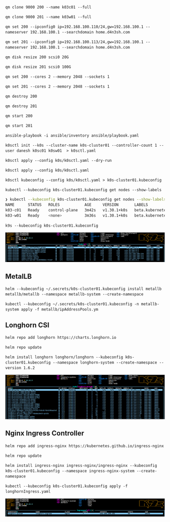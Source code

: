 `qm clone 9000 200 --name k03c01 --full`

`qm clone 9000 201 --name k03w01 --full`

`qm set 200 --ipconfig0 ip=192.168.100.110/24,gw=192.168.100.1 --nameserver 192.168.100.1 --searchdomain home.d4n3sh.com`

`qm set 201 --ipconfig0 ip=192.168.100.113/24,gw=192.168.100.1 --nameserver 192.168.100.1 --searchdomain home.d4n3sh.com`

`qm disk resize 200 scsi0 20G`

`qm disk resize 201 scsi0 100G`

`qm set 200 --cores 2 --memory 2048 --sockets 1`

`qm set 201 --cores 2 --memory 2048 --sockets 1`

`qm destroy 200`

`qm destroy 201`

`qm start 200`

`qm start 201`

`ansible-playbook -i ansible/inventory ansible/playbook.yaml`

`k0sctl init --k0s --cluster-name k0s-cluster01 --controller-count 1 --user danesh k0sc01 k0sw01  > k0sctl.yaml`

`k0sctl apply --config k0s/k0sctl.yaml --dry-run`

`k0sctl apply --config k0s/k0sctl.yaml`

`k0sctl kubeconfig --config k0s/k0sctl.yaml > k0s-cluster01.kubeconfig`

`kubectl --kubeconfig k0s-cluster01.kubeconfig get nodes --show-labels`

```bash
❯ kubectl --kubeconfig k0s-cluster01.kubeconfig get nodes --show-labels
NAME      STATUS   ROLES           AGE     VERSION       LABELS
k03-c01   Ready    control-plane   3m42s   v1.30.1+k0s   beta.kubernetes.io/arch=amd64,beta.kubernetes.io/os=linux,kubernetes.io/arch=amd64,kubernetes.io/hostname=k03-c01,kubernetes.io/os=linux,node-role.kubernetes.io/control-plane=true,node.k0sproject.io/role=control-plane
k03-w01   Ready    <none>          3m36s   v1.30.1+k0s   beta.kubernetes.io/arch=amd64,beta.kubernetes.io/os=linux,kubernetes.io/arch=amd64,kubernetes.io/hostname=k03-w01,kubernetes.io/os=linux
```
`k9s --kubeconfig k0s-cluster01.kubeconfig`

![k9s](images/k9s.png)

## MetalLB
`helm --kubeconfig ~/.secrets/k0s-cluster01.kubeconfig install metallb metallb/metallb --namespace metallb-system --create-namespace`

`kubectl --kubeconfig ~/.secrets/k0s-cluster01.kubeconfig -n metallb-system apply -f metallb/ipAddressPools.ym`

## Longhorn CSI
`helm repo add longhorn https://charts.longhorn.io`

`helm repo update`

`helm install longhorn longhorn/longhorn --kubeconfig k0s-cluster01.kubeconfig --namespace longhorn-system --create-namespace --version 1.6.2`

![alt text](images/k9s-longhorn.png)

## Nginx Ingress Controller
`helm repo add ingress-nginx https://kubernetes.github.io/ingress-nginx`

`helm repo update`

`helm install ingress-nginx ingress-nginx/ingress-nginx --kubeconfig k0s-cluster01.kubeconfig --namespace ingress-nginx-system --create-namespace`

`kubectl --kubeconfig k0s-cluster01.kubeconfig apply -f longhornIngress.yaml`

![alt text](images/k9s-nginx-ingress.png)
